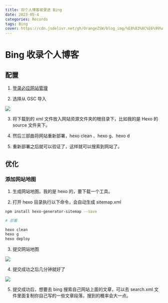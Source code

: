 ```yaml
---
title: 将个人博客收录进 Bing
date: 2023-05-4
categories: Records
tags: Bing
cover: https://cdn.jsdelivr.net/gh/OrangeZSW/blog_img/%E8%83%8C%E6%99%AF/%E8%83%8C%E6%99%AF3.png
---
```


# Bing 收录个人博客

## 配置

1. [登录必应网站管理](https://www.bing.com/webmasters/about)

2. 选择从 GSC 导入

![](https://cdn.jsdelivr.net/gh/OrangeZSW/blog_img/posts/%E5%B0%86%E4%B8%AA%E4%BA%BA%E5%8D%9A%E5%AE%A2%E6%94%B6%E5%BD%95%E8%BF%9BBing/20230504222950.png)

3. 将下载到的 xml 文件放入网站资源文件夹的根目录下，比如我的是 Hexo 的 source 文件夹下。

4. 然后三部曲将网站重新部署，hexo clean 、hexo g、hexo d

5. 重新部署之后就可以验证了，这样就可以搜索到网站了。

## 优化

### 添加网站地图

1. 生成网站地图。我的是 hexo 的，要下载一个工具。

2. 打开 hexo 目录执行以下命令，会自动生成 sitemap.xml

```sh
npm install hexo-generator-sitemap --save

# 部署

hexo clean
hexo g
hexo deploy
```

3. 提交网站地图

![](https://cdn.jsdelivr.net/gh/OrangeZSW/blog_img/posts/%E5%B0%86%E4%B8%AA%E4%BA%BA%E5%8D%9A%E5%AE%A2%E6%94%B6%E5%BD%95%E8%BF%9BBing/20230504222912.png)

4. 提交成功之后几分钟就好了

![](https://cdn.jsdelivr.net/gh/OrangeZSW/blog_img/posts/%E5%B0%86%E4%B8%AA%E4%BA%BA%E5%8D%9A%E5%AE%A2%E6%94%B6%E5%BD%95%E8%BF%9BBing/20230504223031.png)

5. 提交成功后，想要去 bing 搜索自己网站上面的文章，可以去 search.xml 文件里面复制你自己写的一些文章段落，搜到的概率会大一点。
